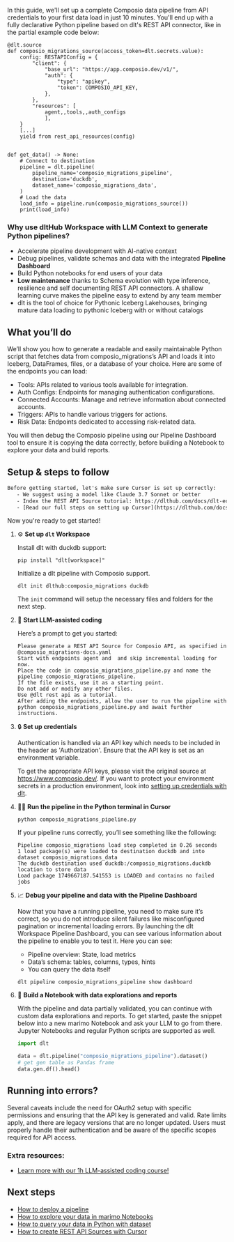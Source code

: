 In this guide, we'll set up a complete Composio data pipeline from API credentials to your first data load in just 10 minutes. You'll end up with a fully declarative Python pipeline based on dlt's REST API connector, like in the partial example code below:

```python-outcome
@dlt.source
def composio_migrations_source(access_token=dlt.secrets.value):
    config: RESTAPIConfig = {
        "client": {
            "base_url": "https://app.composio.dev/v1/",
            "auth": {
                "type": "apikey",
                "token": COMPOSIO_API_KEY,
            },
        },
        "resources": [
            agent,,tools,,auth_configs
            ],
    }
    [...]
    yield from rest_api_resources(config)


def get_data() -> None:
    # Connect to destination
    pipeline = dlt.pipeline(
        pipeline_name='composio_migrations_pipeline',
        destination='duckdb',
        dataset_name='composio_migrations_data', 
    )
    # Load the data
    load_info = pipeline.run(composio_migrations_source())
    print(load_info) 
```

### Why use dltHub Workspace with LLM Context to generate Python pipelines?

- Accelerate pipeline development with AI-native context
- Debug pipelines, validate schemas and data with the integrated **Pipeline Dashboard**
- Build Python notebooks for end users of your data
- **Low maintenance** thanks to Schema evolution with type inference, resilience and self documenting REST API connectors. A shallow learning curve makes the pipeline easy to extend by any team member
- dlt is the tool of choice for Pythonic Iceberg Lakehouses, bringing mature data loading to pythonic Iceberg with or without catalogs

## What you’ll do

We’ll show you how to generate a readable and easily maintainable Python script that fetches data from composio_migrations’s API and loads it into Iceberg, DataFrames, files, or a database of your choice. Here are some of the endpoints you can load:

- Tools: APIs related to various tools available for integration.
- Auth Configs: Endpoints for managing authentication configurations.
- Connected Accounts: Manage and retrieve information about connected accounts.
- Triggers: APIs to handle various triggers for actions.
- Risk Data: Endpoints dedicated to accessing risk-related data.

You will then debug the Composio pipeline using our Pipeline Dashboard tool to ensure it is copying the data correctly, before building a Notebook to explore your data and build reports.

## Setup & steps to follow

```default
Before getting started, let's make sure Cursor is set up correctly:
   - We suggest using a model like Claude 3.7 Sonnet or better
   - Index the REST API Source tutorial: https://dlthub.com/docs/dlt-ecosystem/verified-sources/rest_api/ and add it to context as **@dlt rest api**
   - [Read our full steps on setting up Cursor](https://dlthub.com/docs/dlt-ecosystem/llm-tooling/cursor-restapi#23-configuring-cursor-with-documentation)
```

Now you're ready to get started!

1. ⚙️ **Set up `dlt` Workspace**
    
    Install dlt with duckdb support:
    ```shell
    pip install "dlt[workspace]"
    ```

    Initialize a dlt pipeline with Composio support.
    ```shell
    dlt init dlthub:composio_migrations duckdb
    ```

    The `init` command will setup the necessary files and folders for the next step.
    
2. 🤠 **Start LLM-assisted coding**
    
    Here’s a prompt to get you started:
    
    ```prompt
    Please generate a REST API Source for Composio API, as specified in @composio_migrations-docs.yaml 
    Start with endpoints agent and  and skip incremental loading for now. 
    Place the code in composio_migrations_pipeline.py and name the pipeline composio_migrations_pipeline. 
    If the file exists, use it as a starting point. 
    Do not add or modify any other files. 
    Use @dlt rest api as a tutorial. 
    After adding the endpoints, allow the user to run the pipeline with python composio_migrations_pipeline.py and await further instructions.
    ```

    
3. 🔒 **Set up credentials** 
    
    Authentication is handled via an API key which needs to be included in the header as 'Authorization'. Ensure that the API key is set as an environment variable.
    
    To get the appropriate API keys, please visit the original source at https://www.composio.dev/.
    If you want to protect your environment secrets in a production environment, look into [setting up credentials with dlt](https://dlthub.com/docs/walkthroughs/add_credentials).
    
4. 🏃‍♀️ **Run the pipeline in the Python terminal in Cursor**
    
    ```shell
    python composio_migrations_pipeline.py
    ```
    
    If your pipeline runs correctly, you’ll see something like the following:
    
    ```shell
    Pipeline composio_migrations load step completed in 0.26 seconds
    1 load package(s) were loaded to destination duckdb and into dataset composio_migrations_data
    The duckdb destination used duckdb:/composio_migrations.duckdb location to store data
    Load package 1749667187.541553 is LOADED and contains no failed jobs
    ```
    
5. 📈 **Debug your pipeline and data with the Pipeline Dashboard**

    Now that you have a running pipeline, you need to make sure it’s correct, so you do not introduce silent failures like misconfigured pagination or incremental loading errors. By launching the dlt Workspace Pipeline Dashboard, you can see various information about the pipeline to enable you to test it. Here you can see:
    - Pipeline overview: State, load metrics
    - Data’s schema: tables, columns, types, hints
    - You can query the data itself
    
    ```shell
    dlt pipeline composio_migrations_pipeline show dashboard
    ```
    
6. 🐍 **Build a Notebook with data explorations and reports**

    With the pipeline and data partially validated, you can continue with custom data explorations and reports. To get started, paste the snippet below into a new marimo Notebook and ask your LLM to go from there. Jupyter Notebooks and regular Python scripts are supported as well.

    
    ```python
    import dlt

   data = dlt.pipeline("composio_migrations_pipeline").dataset()
   # get gen table as Pandas frame
   data.gen.df().head()
    ```

## Running into errors?

Several caveats include the need for OAuth2 setup with specific permissions and ensuring that the API key is generated and valid. Rate limits apply, and there are legacy versions that are no longer updated. Users must properly handle their authentication and be aware of the specific scopes required for API access.

### Extra resources:

- [Learn more with our 1h LLM-assisted coding course!](https://www.youtube.com/watch?v=GGid70rnJuM)

## Next steps

- [How to deploy a pipeline](https://dlthub.com/docs/walkthroughs/deploy-a-pipeline)
- [How to explore your data in marimo Notebooks](https://dlthub.com/docs/general-usage/dataset-access/marimo)
- [How to query your data in Python with dataset](https://dlthub.com/docs/general-usage/dataset-access/dataset)
- [How to create REST API Sources with Cursor](https://dlthub.com/docs/dlt-ecosystem/llm-tooling/cursor-restapi)
